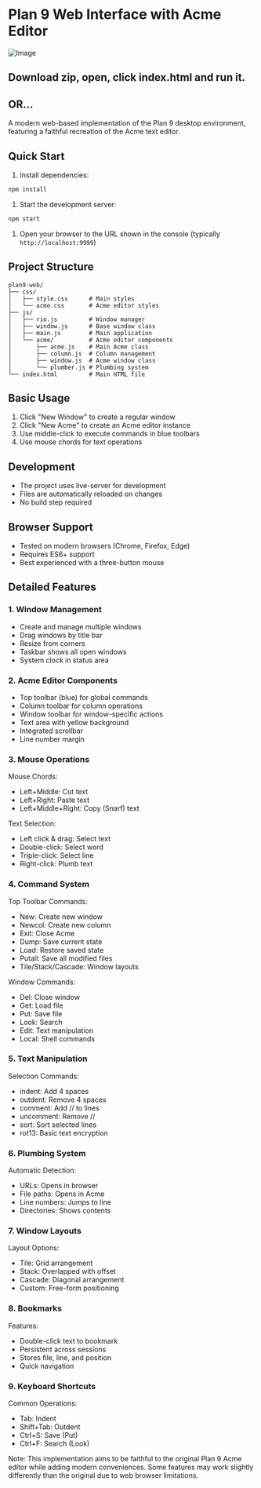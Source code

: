 # Plan 9 Web Interface with Acme Editor

![Image](https://github.com/user-attachments/assets/86c7520e-b08f-4a45-9c35-d925e03e0e3c)


## Download zip, open, click index.html and run it. 

## OR... 

A modern web-based implementation of the Plan 9 desktop environment, featuring a faithful recreation of the Acme text editor.

## Quick Start

1. Install dependencies:

```bash
npm install
```

1. Start the development server:

```bash
npm start
```

1. Open your browser to the URL shown in the console (typically `http://localhost:9999`)

## Project Structure

```plaintext
plan9-web/
├── css/
│   ├── style.css      # Main styles
│   └── acme.css       # Acme editor styles
├── js/
│   ├── rio.js         # Window manager
│   ├── window.js      # Base window class
│   ├── main.js        # Main application
│   └── acme/          # Acme editor components
│       ├── acme.js    # Main Acme class
│       ├── column.js  # Column management
│       ├── window.js  # Acme window class
│       └── plumber.js # Plumbing system
└── index.html         # Main HTML file
```

## Basic Usage

1. Click "New Window" to create a regular window
1. Click "New Acme" to create an Acme editor instance
1. Use middle-click to execute commands in blue toolbars
1. Use mouse chords for text operations

## Development

- The project uses live-server for development
- Files are automatically reloaded on changes
- No build step required

## Browser Support

- Tested on modern browsers (Chrome, Firefox, Edge)
- Requires ES6+ support
- Best experienced with a three-button mouse

## Detailed Features

### 1. Window Management

- Create and manage multiple windows
- Drag windows by title bar
- Resize from corners
- Taskbar shows all open windows
- System clock in status area

### 2. Acme Editor Components

- Top toolbar (blue) for global commands
- Column toolbar for column operations
- Window toolbar for window-specific actions
- Text area with yellow background
- Integrated scrollbar
- Line number margin

### 3. Mouse Operations

Mouse Chords:

- Left+Middle: Cut text
- Left+Right: Paste text
- Left+Middle+Right: Copy (Snarf) text

Text Selection:

- Left click & drag: Select text
- Double-click: Select word
- Triple-click: Select line
- Right-click: Plumb text

### 4. Command System

Top Toolbar Commands:

- New: Create new window
- Newcol: Create new column
- Exit: Close Acme
- Dump: Save current state
- Load: Restore saved state
- Putall: Save all modified files
- Tile/Stack/Cascade: Window layouts

Window Commands:

- Del: Close window
- Get: Load file
- Put: Save file
- Look: Search
- Edit: Text manipulation
- Local: Shell commands

### 5. Text Manipulation

Selection Commands:

- indent: Add 4 spaces
- outdent: Remove 4 spaces
- comment: Add // to lines
- uncomment: Remove //
- sort: Sort selected lines
- rot13: Basic text encryption

### 6. Plumbing System

Automatic Detection:

- URLs: Opens in browser
- File paths: Opens in Acme
- Line numbers: Jumps to line
- Directories: Shows contents

### 7. Window Layouts

Layout Options:

- Tile: Grid arrangement
- Stack: Overlapped with offset
- Cascade: Diagonal arrangement
- Custom: Free-form positioning

### 8. Bookmarks

Features:

- Double-click text to bookmark
- Persistent across sessions
- Stores file, line, and position
- Quick navigation

### 9. Keyboard Shortcuts

Common Operations:

- Tab: Indent
- Shift+Tab: Outdent
- Ctrl+S: Save (Put)
- Ctrl+F: Search (Look)

Note: This implementation aims to be faithful to the original Plan 9 Acme editor while adding modern conveniences. Some features may work slightly differently than the original due to web browser limitations.
